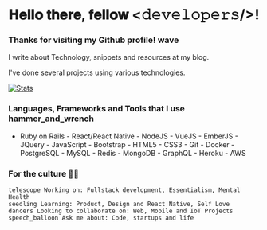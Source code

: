 
# 𝐇𝐞𝐥𝐥𝐨 𝐭𝐡𝐞𝐫𝐞, 𝐟𝐞𝐥𝐥𝐨𝐰 <𝚍𝚎𝚟𝚎𝚕𝚘𝚙𝚎𝚛𝚜/>!

### Thanks for visiting my Github profile! wave

I write about Technology, snippets and resources at my blog.

I've done several projects using various technologies.

[![Stats](https://github-readme-streak-stats.herokuapp.com?user=igoracportela&theme=dark)](https://git.io/streak-stats)

### Languages, Frameworks and Tools that I use hammer_and_wrench
- Ruby on Rails - React/React Native - NodeJS - VueJS - EmberJS - JQuery - JavaScript - Bootstrap - HTML5 - CSS3 - Git - Docker - PostgreSQL - MySQL - Redis - MongoDB - GraphQL - Heroku - AWS

### For the culture 💪🏽

    telescope Working on: Fullstack development, Essentialism, Mental Health
    seedling Learning: Product, Design and React Native, Self Love
    dancers Looking to collaborate on: Web, Mobile and IoT Projects
    speech_balloon Ask me about: Code, startups and life
    


